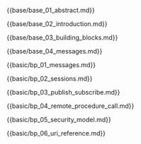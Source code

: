 {{base/base_01_abstract.md}}

{{base/base_02_introduction.md}}

{{base/base_03_building_blocks.md}}

{{base/base_04_messages.md}}

{{basic/bp_01_messages.md}}

{{basic/bp_02_sessions.md}}

{{basic/bp_03_publish_subscribe.md}}

{{basic/bp_04_remote_procedure_call.md}}

{{basic/bp_05_security_model.md}}

{{basic/bp_06_uri_reference.md}}
